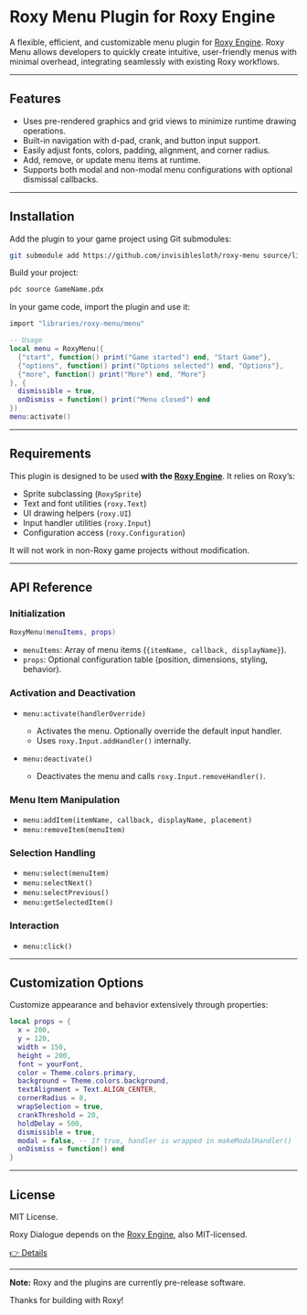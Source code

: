 # Roxy Menu Plugin for Roxy Engine

A flexible, efficient, and customizable menu plugin for [Roxy Engine](https://github.com/invisiblesloth/roxy-engine). Roxy Menu allows developers to quickly create intuitive, user-friendly menus with minimal overhead, integrating seamlessly with existing Roxy workflows.

---

## Features

- Uses pre-rendered graphics and grid views to minimize runtime drawing operations.
- Built-in navigation with d-pad, crank, and button input support.
- Easily adjust fonts, colors, padding, alignment, and corner radius.
- Add, remove, or update menu items at runtime.
- Supports both modal and non-modal menu configurations with optional dismissal callbacks.

---

## Installation

Add the plugin to your game project using Git submodules:

```bash
git submodule add https://github.com/invisiblesloth/roxy-menu source/libraries/roxy-menu
```

Build your project:

```bash
pdc source GameName.pdx
```

In your game code, import the plugin and use it:

```lua
import "libraries/roxy-menu/menu"

-- Usage
local menu = RoxyMenu({
  {"start", function() print("Game started") end, "Start Game"},
  {"options", function() print("Options selected") end, "Options"},
  {"more", function() print("More") end, "More"}
}, {
  dismissible = true,
  onDismiss = function() print("Menu closed") end
})
menu:activate()
```

---

## Requirements

This plugin is designed to be used **with the [Roxy Engine](https://github.com/invisiblesloth/roxy-engine)**.
It relies on Roxy’s:

- Sprite subclassing (`RoxySprite`)
- Text and font utilities (`roxy.Text`)
- UI drawing helpers (`roxy.UI`)
- Input handler utilities (`roxy.Input`)
- Configuration access (`roxy.Configuration`)

It will not work in non-Roxy game projects without modification.

---

## API Reference

### Initialization

```lua
RoxyMenu(menuItems, props)
```

- `menuItems`: Array of menu items (`{itemName, callback, displayName}`).
- `props`: Optional configuration table (position, dimensions, styling, behavior).

### Activation and Deactivation

- `menu:activate(handlerOverride)`

  - Activates the menu. Optionally override the default input handler.
  - Uses `roxy.Input.addHandler()` internally.

- `menu:deactivate()`

  - Deactivates the menu and calls `roxy.Input.removeHandler()`.

### Menu Item Manipulation

- `menu:addItem(itemName, callback, displayName, placement)`
- `menu:removeItem(menuItem)`

### Selection Handling

- `menu:select(menuItem)`
- `menu:selectNext()`
- `menu:selectPrevious()`
- `menu:getSelectedItem()`

### Interaction

- `menu:click()`

---

## Customization Options

Customize appearance and behavior extensively through properties:

```lua
local props = {
  x = 200,
  y = 120,
  width = 150,
  height = 200,
  font = yourFont,
  color = Theme.colors.primary,
  background = Theme.colors.background,
  textAlignment = Text.ALIGN_CENTER,
  cornerRadius = 8,
  wrapSelection = true,
  crankThreshold = 20,
  holdDelay = 500,
  dismissible = true,
  modal = false, -- If true, handler is wrapped in makeModalHandler()
  onDismiss = function() end
}
```

---

## License

MIT License.

Roxy Dialogue depends on the [Roxy Engine](https://github.com/invisiblesloth/roxy-engine), also MIT-licensed.

[👉 Details](./LICENSE)

---

**Note:** Roxy and the plugins are currently pre-release software.

Thanks for building with Roxy!
